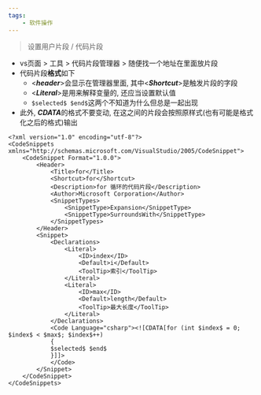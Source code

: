 ```yaml
---
tags:
	- 软件操作
---
```



> 设置用户片段 / 代码片段
- vs页面 > 工具 > 代码片段管理器 > 随便找一个地址在里面放片段
- 代码片段**格式**如下
  + <***header***>会显示在管理器里面, 其中<***Shortcut***>是触发片段的字段
  + <***Literal***>是用来解释变量的, 还应当设置默认值
  + `$selected$ $end$`这两个不知道为什么但总是一起出现
- 此外, ***CDATA***的格式不要变动, 在这之间的片段会按照原样式(也有可能是格式化之后的格式)输出
```
<?xml version="1.0" encoding="utf-8"?>
<CodeSnippets xmlns="http://schemas.microsoft.com/VisualStudio/2005/CodeSnippet">
	<CodeSnippet Format="1.0.0">
		<Header>
			<Title>for</Title>
			<Shortcut>for</Shortcut>
			<Description>for 循环的代码片段</Description>
			<Author>Microsoft Corporation</Author>
			<SnippetTypes>
				<SnippetType>Expansion</SnippetType>
				<SnippetType>SurroundsWith</SnippetType>
			</SnippetTypes>
		</Header>
		<Snippet>
			<Declarations>
				<Literal>
					<ID>index</ID>
					<Default>i</Default>
					<ToolTip>索引</ToolTip>
				</Literal>
				<Literal>
					<ID>max</ID>
					<Default>length</Default>
					<ToolTip>最大长度</ToolTip>
				</Literal>
			</Declarations>
			<Code Language="csharp"><![CDATA[for (int $index$ = 0; $index$ < $max$; $index$++)
			{
			$selected$ $end$
			}]]>
			</Code>
		</Snippet>
	</CodeSnippet>
</CodeSnippets>
```